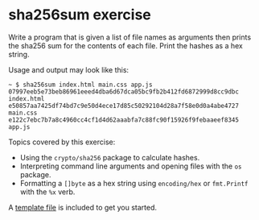 # sha256sum exercise

Write a program that is given a list of file names as arguments then prints the
sha256 sum for the contents of each file. Print the hashes as a hex string.

Usage and output may look like this:

```
~ $ sha256sum index.html main.css app.js
07997eeb5e73beb86961eeed4dba6d67dca05bc9fb2b412fd6872999d8cc9dbc  index.html
e50857aa7425df74bd7c9e50d4ece17d85c50292104d28a7f58e0d0a4abe4727  main.css
e122c7ebc7b7a8c4960cc4cf1d4d62aaabfa7c88fc90f15926f9febaaeef8345  app.js
```

Topics covered by this exercise:

- Using the `crypto/sha256` package to calculate hashes.
- Interpreting command line arguments and opening files with the `os` package.
- Formatting a `[]byte` as a hex string using `encoding/hex` or `fmt.Printf`
  with the `%x` verb.

A [template file](template/main.go) is included to get you started.
